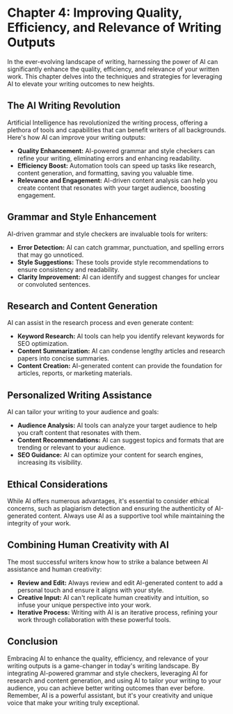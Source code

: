 Chapter 4: Improving Quality, Efficiency, and Relevance of Writing Outputs
==========================================================================

In the ever-evolving landscape of writing, harnessing the power of AI can significantly enhance the quality, efficiency, and relevance of your written work. This chapter delves into the techniques and strategies for leveraging AI to elevate your writing outcomes to new heights.

The AI Writing Revolution
-------------------------

Artificial Intelligence has revolutionized the writing process, offering a plethora of tools and capabilities that can benefit writers of all backgrounds. Here's how AI can improve your writing outputs:

* **Quality Enhancement:** AI-powered grammar and style checkers can refine your writing, eliminating errors and enhancing readability.
* **Efficiency Boost:** Automation tools can speed up tasks like research, content generation, and formatting, saving you valuable time.
* **Relevance and Engagement:** AI-driven content analysis can help you create content that resonates with your target audience, boosting engagement.

Grammar and Style Enhancement
-----------------------------

AI-driven grammar and style checkers are invaluable tools for writers:

* **Error Detection:** AI can catch grammar, punctuation, and spelling errors that may go unnoticed.
* **Style Suggestions:** These tools provide style recommendations to ensure consistency and readability.
* **Clarity Improvement:** AI can identify and suggest changes for unclear or convoluted sentences.

Research and Content Generation
-------------------------------

AI can assist in the research process and even generate content:

* **Keyword Research:** AI tools can help you identify relevant keywords for SEO optimization.
* **Content Summarization:** AI can condense lengthy articles and research papers into concise summaries.
* **Content Creation:** AI-generated content can provide the foundation for articles, reports, or marketing materials.

Personalized Writing Assistance
-------------------------------

AI can tailor your writing to your audience and goals:

* **Audience Analysis:** AI tools can analyze your target audience to help you craft content that resonates with them.
* **Content Recommendations:** AI can suggest topics and formats that are trending or relevant to your audience.
* **SEO Guidance:** AI can optimize your content for search engines, increasing its visibility.

Ethical Considerations
----------------------

While AI offers numerous advantages, it's essential to consider ethical concerns, such as plagiarism detection and ensuring the authenticity of AI-generated content. Always use AI as a supportive tool while maintaining the integrity of your work.

Combining Human Creativity with AI
----------------------------------

The most successful writers know how to strike a balance between AI assistance and human creativity:

* **Review and Edit:** Always review and edit AI-generated content to add a personal touch and ensure it aligns with your style.
* **Creative Input:** AI can't replicate human creativity and intuition, so infuse your unique perspective into your work.
* **Iterative Process:** Writing with AI is an iterative process, refining your work through collaboration with these powerful tools.

Conclusion
----------

Embracing AI to enhance the quality, efficiency, and relevance of your writing outputs is a game-changer in today's writing landscape. By integrating AI-powered grammar and style checkers, leveraging AI for research and content generation, and using AI to tailor your writing to your audience, you can achieve better writing outcomes than ever before. Remember, AI is a powerful assistant, but it's your creativity and unique voice that make your writing truly exceptional.
